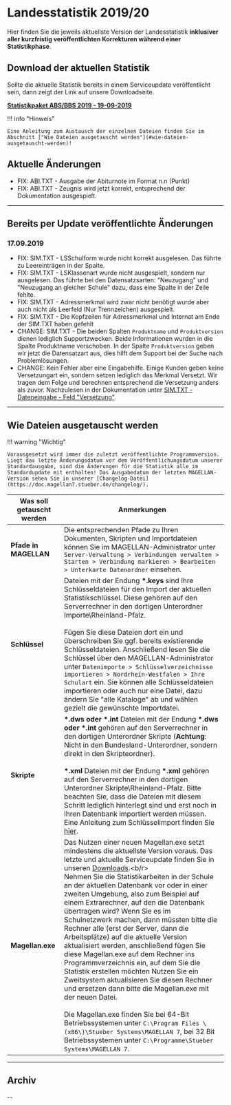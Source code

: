 # Landesstatistik 2019/20

Hier finden Sie die jeweils aktuellste Version der Landesstatistik **inklusiver aller kurzfristig veröffentlichten Korrekturen während einer Statistikphase**.

## Download der aktuellen Statistik

Sollte die aktuelle Statistik bereits in einem Serviceupdate veröffentlicht sein, dann zeigt der Link auf unsere Downloadseite.

[**Statistikpaket ABS/BBS 2019 - 19-09-2019**](https://my.hidrive.com/share/neqlm8tqnv)

!!! info "Hinweis"

    Eine Anleitung zum Austausch der einzelnen Dateien finden Sie im Abschnitt ["Wie Dateien ausgetauscht werden"](#wie-dateien-ausgetauscht-werden)!

## Aktuelle Änderungen

* FIX: ABI.TXT - Ausgabe der Abiturnote im Format n.n (Punkt)
* FIX: ABI.TXT - Zeugnis wird jetzt korrekt, entsprechend der Dokumentation ausgespielt.

---

## Bereits per Update veröffentlichte Änderungen

### 17.09.2019

* FIX: SIM.TXT - LSSchulform wurde nicht korrekt ausgelesen. Das führte zu Leereinträgen in der Spalte.
* FIX: SIM.TXT - LSKlassenart wurde nicht ausgespielt, sondern nur ausgelesen. Das führte bei den Datensatzsarten: "Neuzugang" und "Neuzugang an gleicher Schule" dazu, dass eine Spalte in der Zeile fehlte.
* FIX: SIM.TXT - Adressmerkmal wird zwar nicht benötigt wurde aber auch nicht als Leerfeld (Nur Trennzeichen) ausgespielt.
* FIX: SIM.TXT - Die Kopfzeilen für Adressmerkmal und Internat am Ende der SIM.TXT haben gefehlt
* CHANGE: SIM.TXT - Die beiden Spalten `Produktname` und `Produktversion` dienen lediglich Supportzwecken. Beide Informationen wurden in die Spalte Produktname verschoben. In der Spalte `Produktversion` geben wir jetzt die Datensatzart aus, dies hilft dem Support bei der Suche nach Problemlösungen.
* CHANGE: Kein Fehler aber eine Eingabehilfe. Einige Kunden geben keine Versetzungart ein, sondern setzen lediglich das Merkmal Versetzt. Wir tragen dem Folge und berechnen entsprechend die Versetzung anders als zuvor. Nachzulesen in der Dokumentation unter [SIM.TXT - Dateneingabe - Feld "Versetzung"](https://doc.ls.stueber.de/nordrhein-westfalen/schuelerdaten/#dateneingabe).

---

## Wie Dateien ausgetauscht werden

!!! warning "Wichtig"

    Vorausgesetzt wird immer die zuletzt veröffentlichte Programmversion. Liegt das letzte Änderungsdatum vor dem Veröffentlichungsdatum unserer Standardausgabe, sind die Änderungen für die Statistik alle im Standardupdate mit enthalten! Das Ausgabedatum der letzten MAGELLAN-Version sehen Sie in unserer [Changelog-Datei](https://doc.magellan7.stueber.de/changelog/).

Was soll getauscht werden | Anmerkungen
------------------------- | -----------
**Pfade in MAGELLAN**     | Die entsprechenden Pfade zu Ihren Dokumenten, Skripten und Importdateien können Sie im MAGELLAN-Administrator unter `Server-Verwaltung > Verbindungen verwalten > Starten > Verbindung markieren > Bearbeiten > Unterkarte Datenordner` einsehen.
**Schlüssel**             | Dateien mit der Endung **\*.keys** sind Ihre Schlüsseldateien für den Import der aktuellen Statistikschlüssel. Diese gehören auf den Serverrechner in den dortigen Unterordner Importe\Rheinland-Pfalz.<br><br>Fügen Sie diese Dateien dort ein und überschreiben Sie ggf. bereits existierende Schlüsseldateien. Anschließend lesen Sie die Schlüssel über den MAGELLAN-Administrator unter `Datenimporte > Schlüsselverzeichnisse importieren > Nordrhein-Westfalen > Ihre Schulart` ein. Sie können alle Schlüsseldateien importieren oder auch nur eine Datei, dazu ändern Sie "alle Kataloge" ab und wählen gezielt die gewünschte Importdatei.
**Skripte**               | **\*.dws oder \*.int**  Dateien mit der Endung **\*.dws oder \*.int** gehören auf den Serverrechner in den dortigen Unterordner Skripte \(**Achtung**: Nicht in den Bundesland-Unterordner, sondern direkt in den Skripteordner\).<br/><br/>**\*.xml** Dateien mit der Endung **\*.xml** gehören auf den Serverrechner in den dortigen Unterordner Skripte\Rheinland-Pfalz. Bitte beachten Sie, dass die Dateien mit diesem Schritt lediglich hinterlegt sind und erst noch in Ihren Datenbank importiert werden müssen. Eine Anleitung zum Schlüsselimport finden Sie [hier](https://doc.ls.stueber.de/schluesselverzeichnisse/).
**Magellan.exe**          | Das Nutzen einer neuen Magellan.exe setzt mindestens die aktuellste Version voraus. Das letzte und aktuelle Serviceupdate finden Sie in unseren [Downloads](http://magellan.stueber.de/download.php).<b/r><br/>Nehmen Sie die Statistikarbeiten in der Schule an der aktuellen Datenbank vor oder in einer zweiten Umgebung, also zum Beispiel auf einem Extrarechner, auf den die Datenbank übertragen wird? Wenn Sie es im Schulnetzwerk machen, dann müssten bitte die Rechner alle \(erst der Server, dann die Arbeitsplätze\) auf die aktuelle Version aktualisiert werden, anschließend fügen Sie diese Magellan.exe auf dem Rechner ins Programmverzeichnis ein, auf dem Sie die Statistik erstellen möchten  Nutzen Sie ein Zweitsystem aktualisieren Sie diesen Rechner und ersetzen dann bitte die Magellan.exe mit der neuen Datei.<br/><br/>Die Magellan.exe finden Sie bei 64-Bit Betriebssystemen unter `C:\Program Files \(x86\)\Stueber Systems\MAGELLAN 7`, bei 32 Bit Betriebssystemen unter `C:\Programme\Stueber Systems\MAGELLAN 7`.

---

## Archiv

--
